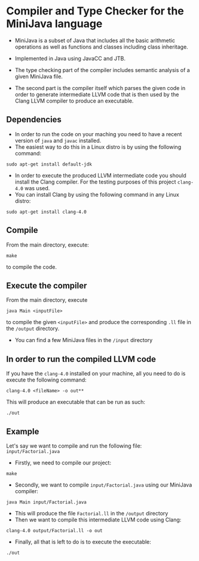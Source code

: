 # Compiler and Type Checker for the MiniJava language 

- MiniJava is a subset of Java that includes all the basic arithmetic operations as well as functions and classes including class inheritage.

- Implemented in Java using JavaCC and JTB.

- The type checking part of the compiler includes semantic analysis of a given MiniJava file.

- The second part is the compiler itself which parses the given code in order to generate intermediate LLVM code that is then used by the Clang LLVM compiler to produce an executable.

## Dependencies
- In order to run the code on your maching you need to have a recent version of ```java``` and ```javac``` installed.
- The easiest way to do this in a Linux distro is by using the following command:
```
sudo apt-get install default-jdk
```
- In order to execute the produced LLVM intermediate code you should install the Clang compiler. For the testing purposes of this project ```clang-4.0``` was used.
- You can install Clang by using the following command in any Linux distro:
```
sudo apt-get install clang-4.0
```

## Compile
From the main directory, execute:
```
make
```
to compile the code.

## Execute the compiler
From the main directory, execute
```
java Main <inputFile>
```
to compile the given ```<inputFile>``` and produce the corresponding ```.ll``` file in the ```/output``` directory.
- You can find a few MiniJava files in the ```/input``` directory

## In order to run the compiled LLVM code
If you have the ```clang-4.0``` installed on your machine, all you need to do is execute the following command:
```
clang-4.0 <fileName> -o out**
```
This will produce an executable that can be run as such:
```
./out
```

## Example
Let's say we want to compile and run the following file: ```input/Factorial.java```
- Firstly, we need to compile our project:
```
make
```
- Secondly, we want to compile ```input/Factorial.java``` using our MiniJava compiler:
```
java Main input/Factorial.java
```
- This will produce the file ```Factorial.ll``` in the ```/output``` directory
- Then we want to compile this intermediate LLVM code using Clang:
```
clang-4.0 output/Factorial.ll -o out
```
- Finally, all that is left to do is to execute the executable:
```
./out
```


